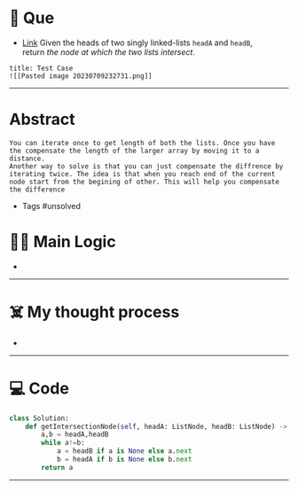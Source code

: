 # 🧩 Que
- [Link](https://leetcode.com/problems/intersection-of-two-linked-lists/)
Given the heads of two singly linked-lists `headA` and `headB`, return _the node at which the two lists intersect_.
```ad-question
title: Test Case
![[Pasted image 20230709232731.png]]
```

---
# Abstract
```ad-abstract
You can iterate once to get length of both the lists. Once you have the compensate the length of the larger array by moving it to a distance.
Another way to solve is that you can just compensate the diffrence by iterating twice. The idea is that when you reach end of the current node start from the begining of other. This will help you compensate the difference 
```

- Tags #unsolved 
# 🕵️‍♂️ Main Logic
- 

---
# ☠️ My thought process
- 
---

# 💻 Code
```python
class Solution:
    def getIntersectionNode(self, headA: ListNode, headB: ListNode) -> Optional[ListNode]:
        a,b = headA,headB
        while a!=b:
            a = headB if a is None else a.next
            b = headA if b is None else b.next
        return a
```
---
